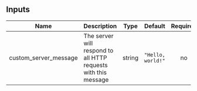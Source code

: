 ## Inputs

| Name | Description | Type | Default | Required |
|------|-------------|:----:|:-----:|:-----:|
| custom\_server\_message | The server will respond to all HTTP requests with this message | string | `"Hello, world!"` | no |

